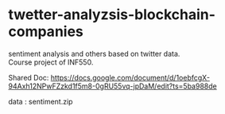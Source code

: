 # twetter-analyzsis-blockchain-companies
sentiment analysis and others based on twitter data.   
Course project of INF550. 

Shared Doc:
https://docs.google.com/document/d/1oebfcgX-94Axh12NPwFZzkd1f5m8-0gRU55vq-jpDaM/edit?ts=5ba988de


data : sentiment.zip
